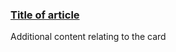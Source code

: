 <div class="au-card au-body au-card--shadow au-card--clickable">
    <img class="au-responsive-media-img" src="../../../../assets/img/placeholder/600X260.png" alt />
    <div class="au-card__inner">
        <h3><a class="au-card--clickable__link" href="#">Title of article</a></h3>
        <p>Additional content relating to the card</p>
    </div>
</div>

